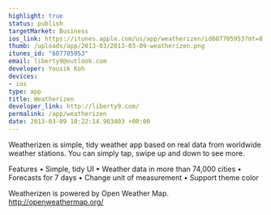 ```yaml
--- 
highlight: true
status: publish
targetMarket: Business
ios_link: https://itunes.apple.com/us/app/weatherizen/id607705953?mt=8
thumb: /uploads/app/2013-03/2013-03-09-weatherizen.png
itunes_id: "607705953"
email: liberty9@outlook.com
developer: Yousik Koh
devices: 
- ios
type: app
title: Weatherizen
developer_link: http://liberty9.com/
permalink: /app/weatherizen
date: 2013-03-09 10:22:14.903403 +00:00
---
```


Weatherizen is simple, tidy weather app based on real data from worldwide weather stations. You can simply tap, swipe up and down to see more.

Features
• Simple, tidy UI
• Weather data in more than 74,000 cities
• Forecasts for 7 days
• Change unit of measurement
• Support theme color

Weatherizen is powered by Open Weather Map.
http://openweathermap.org/
